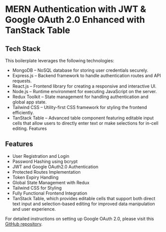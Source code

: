 # MERN Authentication with JWT & Google OAuth 2.0 Enhanced with TanStack Table

## Tech Stack

This boilerplate leverages the following technologies:

- MongoDB – NoSQL database for storing user credentials securely.
- Express.js – Backend framework to handle authentication routes and API requests.
- React.js – Frontend library for creating a responsive and interactive UI.
- Node.js – Runtime environment for executing JavaScript on the server.
- Redux Toolkit – State management for handling authentication and global app state.
- Tailwind CSS – Utility-first CSS framework for styling the frontend efficiently.
- TanStack Table – Advanced table component featuring editable input cells that allow users to directly enter text or make selections for in-cell editing.
  Features

## Features

- User Registration and Login
- Password Hashing using bcrypt
- JWT and Google OAuth2.0 Authentication
- Protected Routes Implementation
- Token Expiry Handling
- Global State Management with Redux
- Tailwind CSS for Styling
- Fully Functional Frontend Integration
- TanStack Table, which provides editable cells that support both direct text input and selection-based editing for improved data manipulation and user experience.

For detailed instructions on setting up Google OAuth 2.0, please visit this [GitHub repository](https://github.com/bernardgregorio/JWT-GoogleOAuth2.0).
